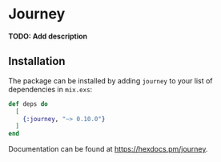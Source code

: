 # Journey

**TODO: Add description**

## Installation

The package can be installed by adding `journey` to your list of dependencies in `mix.exs`:

```elixir
def deps do
  [
    {:journey, "~> 0.10.0"}
  ]
end
```

Documentation can be found at <https://hexdocs.pm/journey>.